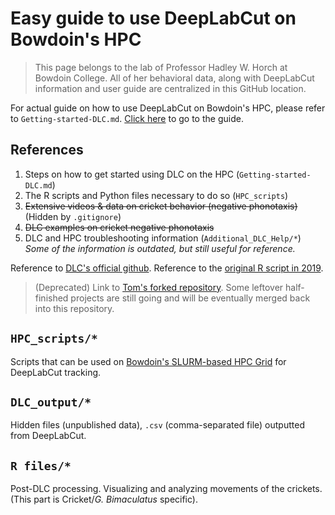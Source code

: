 # Easy guide to use DeepLabCut on Bowdoin's HPC

> This page belongs to the lab of Professor Hadley W. Horch at Bowdoin College. All of her behavioral data, along with DeepLabCut information and user guide are centralized in this GitHub location. 

For actual guide on how to use DeepLabCut on Bowdoin's HPC, please refer to `Getting-started-DLC.md`.
[Click here](guides/Getting-started-DLC.md) to go to the guide.

## References
1. Steps on how to get started using DLC on the HPC (`Getting-started-DLC.md`) 
2. The R scripts and Python files necessary to do so (`HPC_scripts`)
3. ~~Extensive videos & data on cricket behavior (negative phonotaxis)~~ (Hidden by `.gitignore`)
4. ~~DLC examples on cricket negative phonotaxis~~
5. DLC and HPC troubleshooting information (`Additional_DLC_Help/*`) *Some of the information is outdated, but still useful for reference.*

Reference to [DLC's official github](https://github.com/DeepLabCut/DeepLabCut/tree/master/deeplabcut).
Reference to the [original R script in 2019](https://github.com/mhukill/Crickets-Methods). 

> (Deprecated) Link to [Tom's forked repository](https://github.com/tom21100227/DLC-guide-for-Bowdoin-College). Some leftover half-finished projects are still going and will be eventually merged back into this repository. 

## `HPC_scripts/*`
Scripts that can be used on [Bowdoin's SLURM-based HPC Grid](https://www.bowdoin.edu/it/resources/high-performance-computing.html) for DeepLabCut tracking. 

## `DLC_output/*`
Hidden files (unpublished data), `.csv` (comma-separated file) outputted from DeepLabCut. 

## `R files/*`
Post-DLC processing. Visualizing and analyzing movements of the crickets. (This part is Cricket/*G. Bimaculatus* specific). 

